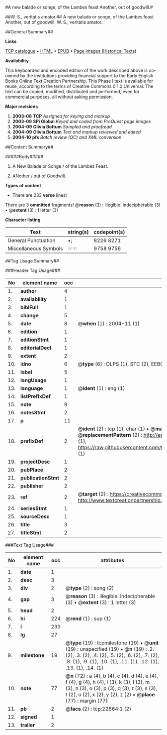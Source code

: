 #A new balade or songe, of the Lambes feast Another, out of goodwill.#

##W. S., veritatis amator.##
A new balade or songe, of the Lambes feast Another, out of goodwill.
W. S., veritatis amator.

##General Summary##

**Links**

[TCP catalogue](http://www.ota.ox.ac.uk/tcp/)  • 
[HTML](http://tei.it.ox.ac.uk/tcp/Texts-HTML/free/A11/A11263.html)  • 
[EPUB](http://tei.it.ox.ac.uk/tcp/Texts-EPUB/free/A11/A11263.epub) • 
[Page images (Historical Texts)](https://data.historicaltexts.jisc.ac.uk/view?pubId=eebo-99857005e&pageId=eebo-99857005e-22664-1)

**Availability**

This keyboarded and encoded edition of the
	       work described above is co-owned by the institutions
	       providing financial support to the Early English Books
	       Online Text Creation Partnership. This Phase I text is
	       available for reuse, according to the terms of Creative
	       Commons 0 1.0 Universal. The text can be copied,
	       modified, distributed and performed, even for
	       commercial purposes, all without asking permission.

**Major revisions**

1. __2003-08__ __TCP__ *Assigned for keying and markup*
1. __2003-09__ __SPi Global__ *Keyed and coded from ProQuest page images*
1. __2004-09__ __Olivia Bottum__ *Sampled and proofread*
1. __2004-09__ __Olivia Bottum__ *Text and markup reviewed and edited*
1. __2004-10__ __pfs__ *Batch review (QC) and XML conversion*

##Content Summary##

#####Body#####

1. A New Balade or Songe / of the Lambes Feast.

1. ANother / out of Goodwill.

**Types of content**

  * There are 233 **verse** lines!

There are 3 **ommitted** fragments! 
 @__reason__ (3) : illegible: indecipherable (3)  •  @__extent__ (3) : 1 letter (3)

**Character listing**


|Text|string(s)|codepoint(s)|
|---|---|---|
|General Punctuation|•⁏|8226 8271|
|Miscellaneous Symbols|☞☜|9758 9756|

##Tag Usage Summary##

###Header Tag Usage###

|No|element name|occ|attributes|
|---|---|---|---|
|1.|__author__|4||
|2.|__availability__|1||
|3.|__biblFull__|1||
|4.|__change__|5||
|5.|__date__|8| @__when__ (1) : 2004-11 (1)|
|6.|__edition__|1||
|7.|__editionStmt__|1||
|8.|__editorialDecl__|1||
|9.|__extent__|2||
|10.|__idno__|6| @__type__ (6) : DLPS (1), STC (2), EEBO-CITATION (1), PROQUEST (1), VID (1)|
|11.|__label__|5||
|12.|__langUsage__|1||
|13.|__language__|1| @__ident__ (1) : eng (1)|
|14.|__listPrefixDef__|1||
|15.|__note__|9||
|16.|__notesStmt__|2||
|17.|__p__|11||
|18.|__prefixDef__|2| @__ident__ (2) : tcp (1), char (1)  •  @__matchPattern__ (2) : ([0-9\-]+):([0-9IVX]+) (1), (.+) (1)  •  @__replacementPattern__ (2) : http://eebo.chadwyck.com/downloadtiff?vid=$1&page=$2 (1), https://raw.githubusercontent.com/textcreationpartnership/Texts/master/tcpchars.xml#$1 (1)|
|19.|__projectDesc__|1||
|20.|__pubPlace__|2||
|21.|__publicationStmt__|2||
|22.|__publisher__|2||
|23.|__ref__|2| @__target__ (2) : https://creativecommons.org/publicdomain/zero/1.0/ (1), http://www.textcreationpartnership.org/docs/. (1)|
|24.|__seriesStmt__|1||
|25.|__sourceDesc__|1||
|26.|__title__|3||
|27.|__titleStmt__|2||


###Text Tag Usage###

|No|element name|occ|attributes|
|---|---|---|---|
|1.|__date__|1||
|2.|__desc__|3||
|3.|__div__|2| @__type__ (2) : song (2)|
|4.|__gap__|3| @__reason__ (3) : illegible: indecipherable (3)  •  @__extent__ (3) : 1 letter (3)|
|5.|__head__|2||
|6.|__hi__|224| @__rend__ (1) : sup (1)|
|7.|__l__|233||
|8.|__lg__|27||
|9.|__milestone__|19| @__type__ (19) : tcpmilestone (19)  •  @__unit__ (19) : unspecified (19)  •  @__n__ (19) : .2. (2), .3. (2), .4. (2), .5. (2), .6. (2), .7. (2), .8. (1), .9. (1), .10. (1), .11. (1), .12. (1), .13. (1), .14. (1)|
|10.|__note__|77| @__n__ (72) : a (4), b (4), c (4), d (4), e (4), f (4), g (4), h (4), i (3), k (3), l (3), m (3), n (3), o (3), p (3), q (3), r (3), s (3), t (2), u (2), x (2), y (2), z (2)  •  @__place__ (77) : margin (77)|
|11.|__pb__|2| @__facs__ (2) : tcp:22664:1 (2)|
|12.|__signed__|1||
|13.|__trailer__|2||
